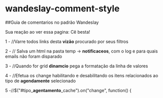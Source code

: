 # wandeslay-comment-style
##Guia de comentarios no padrão Wandeslay

Sua reação ao ver essa pagina: Cê besta!



1 -  //Varre todos links desta **vizão** procurado por seus filtros

2 - // Salva um html na pasta temp -> **notificaceos**, com o log e para quais emails não foram disparado

3 - //Quando for grid **dinamcio** pega a formatação da linha de valores

4 - //Efetua os change habilitando e desabilitando os itens relacionados ao tipo de **agendamente** selecionado

5 -//$("#tipo_**agentamento**_cache").on("change", function() {


